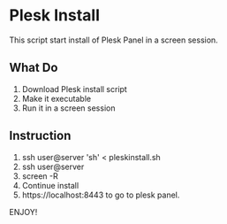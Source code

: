 Plesk Install
==================

This script start install of Plesk Panel in a screen session. 

What Do
------------
1. Download Plesk install script
2. Make it executable
3. Run it in a screen session

Instruction
------------

1. ssh user@server 'sh' < pleskinstall.sh
2. ssh user@server
3. screen -R
4. Continue install
5. https://localhost:8443 to go to plesk panel.

ENJOY!
